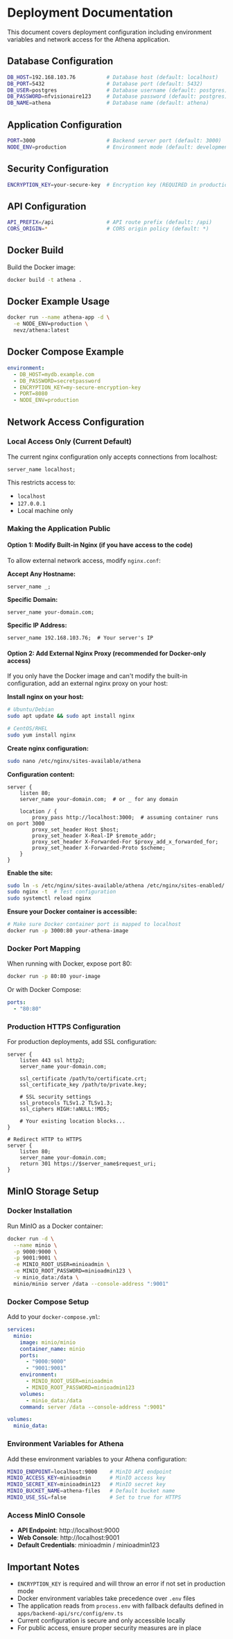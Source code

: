 # Deployment Documentation

This document covers deployment configuration including environment variables and network access for the Athena application.

## Database Configuration

```bash
DB_HOST=192.168.103.76          # Database host (default: localhost)
DB_PORT=5432                    # Database port (default: 5432)
DB_USER=postgres                # Database username (default: postgres)
DB_PASSWORD=nfvisionaire123     # Database password (default: postgres)
DB_NAME=athena                  # Database name (default: athena)
```

## Application Configuration

```bash
PORT=3000                       # Backend server port (default: 3000)
NODE_ENV=production             # Environment mode (default: development)
```

## Security Configuration

```bash
ENCRYPTION_KEY=your-secure-key  # Encryption key (REQUIRED in production)
```

## API Configuration

```bash
API_PREFIX=/api                 # API route prefix (default: /api)
CORS_ORIGIN=*                   # CORS origin policy (default: *)
```

## Docker Build

Build the Docker image:

```bash
docker build -t athena .
```

## Docker Example Usage

```bash
docker run --name athena-app -d \
  -e NODE_ENV=production \
  nevz/athena:latest
```

## Docker Compose Example

```yaml
environment:
  - DB_HOST=mydb.example.com
  - DB_PASSWORD=secretpassword
  - ENCRYPTION_KEY=my-secure-encryption-key
  - PORT=8080
  - NODE_ENV=production
```

## Network Access Configuration

### Local Access Only (Current Default)

The current nginx configuration only accepts connections from localhost:

```nginx
server_name localhost;
```

This restricts access to:
- `localhost`
- `127.0.0.1`
- Local machine only

### Making the Application Public

#### Option 1: Modify Built-in Nginx (if you have access to the code)

To allow external network access, modify `nginx.conf`:

**Accept Any Hostname:**
```nginx
server_name _;
```

**Specific Domain:**
```nginx
server_name your-domain.com;
```

**Specific IP Address:**
```nginx
server_name 192.168.103.76;  # Your server's IP
```

#### Option 2: Add External Nginx Proxy (recommended for Docker-only access)

If you only have the Docker image and can't modify the built-in configuration, add an external nginx proxy on your host:

**Install nginx on your host:**
```bash
# Ubuntu/Debian
sudo apt update && sudo apt install nginx

# CentOS/RHEL
sudo yum install nginx
```

**Create nginx configuration:**
```bash
sudo nano /etc/nginx/sites-available/athena
```

**Configuration content:**
```nginx
server {
    listen 80;
    server_name your-domain.com;  # or _ for any domain

    location / {
        proxy_pass http://localhost:3000;  # assuming container runs on port 3000
        proxy_set_header Host $host;
        proxy_set_header X-Real-IP $remote_addr;
        proxy_set_header X-Forwarded-For $proxy_add_x_forwarded_for;
        proxy_set_header X-Forwarded-Proto $scheme;
    }
}
```

**Enable the site:**
```bash
sudo ln -s /etc/nginx/sites-available/athena /etc/nginx/sites-enabled/
sudo nginx -t  # Test configuration
sudo systemctl reload nginx
```

**Ensure your Docker container is accessible:**
```bash
# Make sure Docker container port is mapped to localhost
docker run -p 3000:80 your-athena-image
```

### Docker Port Mapping

When running with Docker, expose port 80:

```bash
docker run -p 80:80 your-image
```

Or with Docker Compose:

```yaml
ports:
  - "80:80"
```

### Production HTTPS Configuration

For production deployments, add SSL configuration:

```nginx
server {
    listen 443 ssl http2;
    server_name your-domain.com;

    ssl_certificate /path/to/certificate.crt;
    ssl_certificate_key /path/to/private.key;

    # SSL security settings
    ssl_protocols TLSv1.2 TLSv1.3;
    ssl_ciphers HIGH:!aNULL:!MD5;

    # Your existing location blocks...
}

# Redirect HTTP to HTTPS
server {
    listen 80;
    server_name your-domain.com;
    return 301 https://$server_name$request_uri;
}
```

## MinIO Storage Setup

### Docker Installation

Run MinIO as a Docker container:

```bash
docker run -d \
  --name minio \
  -p 9000:9000 \
  -p 9001:9001 \
  -e MINIO_ROOT_USER=minioadmin \
  -e MINIO_ROOT_PASSWORD=minioadmin123 \
  -v minio_data:/data \
  minio/minio server /data --console-address ":9001"
```

### Docker Compose Setup

Add to your `docker-compose.yml`:

```yaml
services:
  minio:
    image: minio/minio
    container_name: minio
    ports:
      - "9000:9000"
      - "9001:9001"
    environment:
      - MINIO_ROOT_USER=minioadmin
      - MINIO_ROOT_PASSWORD=minioadmin123
    volumes:
      - minio_data:/data
    command: server /data --console-address ":9001"

volumes:
  minio_data:
```

### Environment Variables for Athena

Add these environment variables to your Athena configuration:

```bash
MINIO_ENDPOINT=localhost:9000    # MinIO API endpoint
MINIO_ACCESS_KEY=minioadmin      # MinIO access key
MINIO_SECRET_KEY=minioadmin123   # MinIO secret key
MINIO_BUCKET_NAME=athena-files   # Default bucket name
MINIO_USE_SSL=false              # Set to true for HTTPS
```

### Access MinIO Console

- **API Endpoint**: http://localhost:9000
- **Web Console**: http://localhost:9001
- **Default Credentials**: minioadmin / minioadmin123

## Important Notes

- `ENCRYPTION_KEY` is required and will throw an error if not set in production mode
- Docker environment variables take precedence over `.env` files
- The application reads from `process.env` with fallback defaults defined in `apps/backend-api/src/config/env.ts`
- Current configuration is secure and only accessible locally
- For public access, ensure proper security measures are in place
